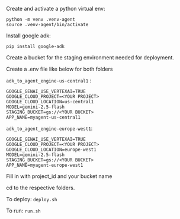 Create and activate a python virtual env:
```
python -m venv .venv-agent
source .venv-agent/bin/activate
```

Install google adk:
```
pip install google-adk
```



Create a bucket for the staging environment needed for deployment.

Create a .env file like below for both folders 

`adk_to_agent_engine-us-central1` :
```
GOOGLE_GENAI_USE_VERTEXAI=TRUE
GOOGLE_CLOUD_PROJECT=<YOUR PROJECT>
GOOGLE_CLOUD_LOCATION=us-central1
MODEL=gemini-2.5-flash
STAGING_BUCKET=gs://<YOUR BUCKET>
APP_NAME=myagent-us-central1
```

`adk_to_agent_engine-europe-west1`:
```
GOOGLE_GENAI_USE_VERTEXAI=TRUE
GOOGLE_CLOUD_PROJECT=<YOUR PROJECT>
GOOGLE_CLOUD_LOCATION=europe-west1
MODEL=gemini-2.5-flash
STAGING_BUCKET=gs://<YOUR BUCKET>
APP_NAME=myagent-europe-west1
```

Fill in with project_id and your bucket name

cd to the respective folders.

To deploy: ```deploy.sh``` 

To run: ```run.sh```





